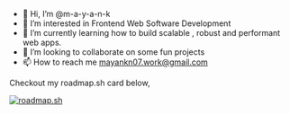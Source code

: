 - 👋 Hi, I’m @m-a-y-a-n-k
- 👀 I’m interested in Frontend Web Software Development
- 🌱 I’m currently learning how to build scalable , robust and performant web apps.
- 💞️ I’m looking to collaborate on some fun projects
- 📫 How to reach me mayankn07.work@gmail.com

<!---
m-a-y-a-n-k/m-a-y-a-n-k is a ✨ special ✨ repository because its `README.md` (this file) appears on your GitHub profile.
You can click the Preview link to take a look at your changes.
--->

Checkout my roadmap.sh card below,

[![roadmap.sh](https://roadmap.sh/card/tall/66b38ff9e70e3d56228df87b?variant=dark&roadmaps=frontend)](https://roadmap.sh)
